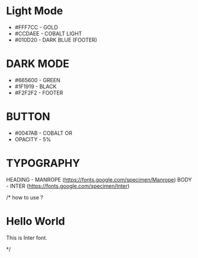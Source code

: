 # Light Mode

- #FFF7CC - GOLD
- #CCDAEE - COBALT LIGHT
- #010D20 - DARK BLUE (FOOTER)

# DARK MODE

- #665600 - GREEN
- #1F1919 - BLACK
- #F2F2F2 - FOOTER

# BUTTON

- #0047AB - COBALT
  OR
- OPACITY - 5%

# TYPOGRAPHY

HEADING - MANROPE (https://fonts.google.com/specimen/Manrope)
BODY - INTER (https://fonts.google.com/specimen/Inter)

/\* how to use ?

<h1 class="font-[manrope] text-4xl font-bold">Hello World</h1>
<p class="font-[inter] text-lg">This is Inter font.</p> */
